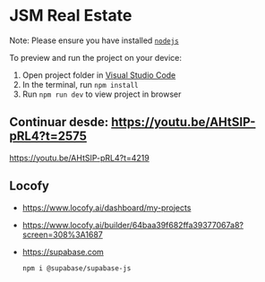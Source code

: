 
  # JSM Real Estate

  Note: Please ensure you have installed <code><a href="https://nodejs.org/en/download/">nodejs</a></code>

  To preview and run the project on your device:
  1) Open project folder in <a href="https://code.visualstudio.com/download">Visual Studio Code</a>
  2) In the terminal, run `npm install`
  3) Run `npm run dev` to view project in browser
  


  ## Continuar desde: https://youtu.be/AHtSIP-pRL4?t=2575

  https://youtu.be/AHtSIP-pRL4?t=4219

  ## Locofy

  - https://www.locofy.ai/dashboard/my-projects

  - https://www.locofy.ai/builder/64baa39f682ffa39377067a8?screen=308%3A1687

  - https://supabase.com

    ```npm i @supabase/supabase-js```